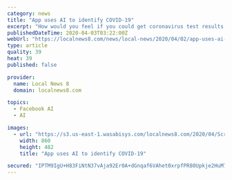 ```yaml
---
category: news
title: "App uses AI to identify COVID-19"
excerpt: "How would you feel if you could get coronavirus test results on your phone in a matter of seconds? Well, you might be able to soon."
publishedDateTime: 2020-04-03T03:22:00Z
webUrl: "https://localnews8.com/news/local-news/2020/04/02/app-uses-ai-to-identify-covid-19/"
type: article
quality: 39
heat: 39
published: false

provider:
  name: Local News 8
  domain: localnews8.com

topics:
  - Facebook AI
  - AI

images:
  - url: "https://s3.us-east-1.wasabisys.com/localnews8.com/2020/04/Screen-Shot-2020-04-02-at-9.19.40-PM-860x482.png"
    width: 860
    height: 482
    title: "App uses AI to identify COVID-19"

secured: "IPTM9IgU+H83FiNtN37vAja92Er0A+dGnqaf6VAhet0xrpfPR80Upkje2HuM72r8xUD9UXi9BznoDq6JdmiO+cEDx8PAHjiVdMXzmoddvLfzav7aQ0HVmFKn6l0pRKKTuNnbUdbIhMcwThwCgzFQbV2LzJQtLgBVgrzhMpYZUqasluEn+yqRZM6ixq5UCWUq1nKxETNEVShqeVlVdNMpxG8YwRooX+XL/xq+ZNLFILagOxsNMN1OvjLSlIiBp2UsVsWcOFQ4V6+RKL+1jOpnBvO9lKxg6pcdpre6vWl7o/050GlS1IJksQGxi60JYBYb;HgTiLa7RoMy7dU8cK98AiQ=="
---
```


